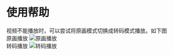# 使用帮助

视频不能播放时，可以尝试将原画模式切换成转码模式播放。如下图  
原画播放 ![原画播放](https://cdn.jsdelivr.net/gh/littleyz/alist/cdn/yuanhua.png)   
转码播放 ![转码播放](https://cdn.jsdelivr.net/gh/littleyz/alist/cdn/zhuanma.png)
